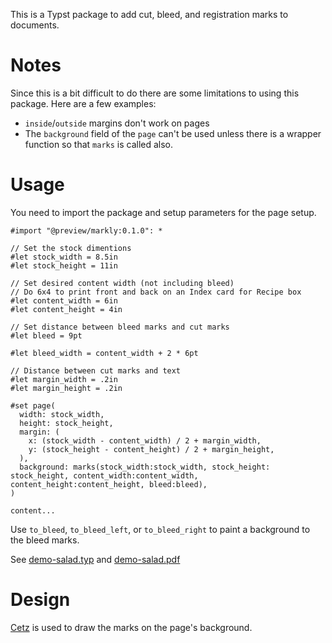 This is a Typst package to add cut, bleed, and registration marks to documents.

# Notes

Since this is a bit difficult to do there are some limitations to using this package.  Here are a few examples:

* `inside`/`outside` margins don't work on pages
* The `background` field of the `page` can't be used unless there is a wrapper function so that `marks` is called also.

# Usage

You need to import the package and setup parameters for the page setup.


```typst
#import "@preview/markly:0.1.0": *

// Set the stock dimentions
#let stock_width = 8.5in
#let stock_height = 11in

// Set desired content width (not including bleed)
// Do 6x4 to print front and back on an Index card for Recipe box
#let content_width = 6in
#let content_height = 4in

// Set distance between bleed marks and cut marks
#let bleed = 9pt

#let bleed_width = content_width + 2 * 6pt

// Distance between cut marks and text
#let margin_width = .2in
#let margin_height = .2in

#set page(
  width: stock_width,
  height: stock_height,
  margin: (
    x: (stock_width - content_width) / 2 + margin_width,
    y: (stock_height - content_height) / 2 + margin_height,
  ),
  background: marks(stock_width:stock_width, stock_height: stock_height, content_width:content_width, content_height:content_height, bleed:bleed),
)

content...

```

Use `to_bleed`, `to_bleed_left`, or `to_bleed_right` to paint a background to the bleed marks.

See [demo-salad.typ](demo-salad.typ) and [demo-salad.pdf](demo-salad.pdf)

# Design

[Cetz](https://github.com/cetz-package/cetz) is used to draw the marks on the page's background.
